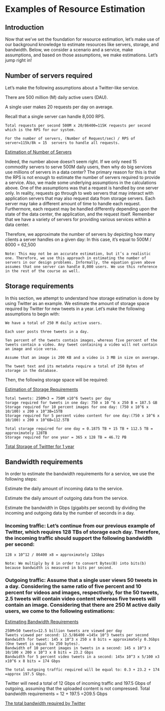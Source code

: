 # Examples of Resource Estimation

## Introduction
Now that we’ve set the foundation for resource estimation, let’s make use of our background knowledge to estimate resources like servers, storage, and bandwidth. Below, we consider a scenario and a service, make assumptions, and based on those assumptions, we make estimations. Let’s jump right in!

## Number of servers required
Let’s make the following assumptions about a Twitter-like service.

There are 500 million (M) daily active users (DAU).

A single user makes 20 requests per day on average.

Recall that a single server can handle 8,000 RPS.

```
Total requests per second 500M x 20/86400=115K requests per second which is the RPS for our system.

For the number of servers, (Number of Request/sec) / RPS of server=115k/8k = 15  servers to handle all requests.

```

[Estimation of Number of Servers](./estimating_the_number_of_servers.jpg)

Indeed, the number above doesn’t seem right. If we only need 15 commodity servers to serve 500M daily users, then why do big services use millions of servers in a data center? The primary reason for this is that the RPS is not enough to estimate the number of servers required to provide a service. Also, we made some underlying assumptions in the calculations above. One of the assumptions was that a request is handled by one server only. In reality, requests go through to web servers that may interact with application servers that may also request data from storage servers. Each server may take a different amount of time to handle each request. Furthermore, each request may be handled differently depending upon the state of the data center, the application, and the request itself. Remember that we have a variety of servers for providing various services within a data center.

Therefore, we approximate the number of servers by depicting how many clients a server handles on a given day:
In this case, it’s equal to 500M / 8000 = 62,500

```
Note: This may not be an accurate estimation, but it’s a realistic one. Therefore, we use this approach in estimating the number of servers in our design problems. Informally, the equation given above assumes that one server can handle 8,000 users. We use this reference in the rest of the course as well.
```

## Storage requirements

In this section, we attempt to understand how storage estimation is done by using Twitter as an example. We estimate the amount of storage space required by Twitter for new tweets in a year. Let’s make the following assumptions to begin with:
```
We have a total of 250 M daily active users.

Each user posts three tweets in a day.

Ten percent of the tweets contain images, whereas five percent of the tweets contain a video. Any tweet containing a video will not contain an image and vice versa.

Assume that an image is 200 KB and a video is 3 MB in size on average.

The tweet text and its metadata require a total of 250 Bytes of storage in the database.
```

Then, the following storage space will be required:

[Estimation of Storage Requirements](./estimating_storage_req.jpg)

```
Total tweets: 250M×3 = 750M x10^6 tweets per day
torage required for tweets in one day: 750 x 10 ^6 x 250 B = 187.5 GB
Storage required for 10 percent images for one day: (750 x 10^6 x 10/100) x 200 x 10^3B=15TB
Storage required for 5 percent video content for one day:(750 x 10^6 x 10/100) x 200 x 10^6B=112.5TB
```

```
Total storage required for one day = 0.1875 TB + 15 TB + 112.5 TB = approximately 128TB
Storage required for one year = 365 x 128 TB = 46.72 PB
```
[Total Storage of Twittter for 1 year](./total_storage_yearly.jpg)


## Bandwidth requirements

In order to estimate the bandwidth requirements for a service, we use the following steps:

Estimate the daily amount of incoming data to the service.

Estimate the daily amount of outgoing data from the service.

Estimate the bandwidth in Gbps (gigabits per second) by dividing the incoming and outgoing data by the number of seconds in a day.

### Incoming traffic: Let’s continue from our previous example of Twitter, which requires 128 TBs of storage each day. Therefore, the incoming traffic should support the following bandwidth per second:
```
128 x 10^12 / 86400 x8 = approximately 12Gbps
```

```
Note: We multiply by 8 in order to convert Bytes(B) into bits(b) because bandwidth is measured in bits per second.
```

### Outgoing traffic: Assume that a single user views 50 tweets in a day. Considering the same ratio of five percent and 10 percent for videos and images, respectively, for the 50 tweets, 2.5 tweets will contain video content whereas five tweets will contain an image. Considering that there are 250 M active daily users, we come to the following estimations:

[Estimating Bandwidth Requirements](./estimating_bandwidth_req.jpg)

```
250M×50 tweets=12.5 billion tweets are viewed per day
Tweets viewed per second: 12.5/86400 =145x 10^3 tweets per second
Bandwidth for tweet: 145 x 10^3 x 250 x 8 bits = approximately 0.3Gbps  (One tweet is equal to 250 bytes).
Bandwidth of 10 percent images in tweets in a second: 145 x 10^3 x 10/100 x 200 x 10^3 x 8 bits = 23.2 Gbps
Bandwidth for 5 percent video tweets in a second: 145x 10^3 x 5/100 x3 x10^6 x 8 bits = 174 Gbps

The total outgoing traffic required will be equal to: 0.3 + 23.2 + 174 =approx 197.5 Gbps.

```
Twitter will need a total of 12 Gbps of incoming traffic and 197.5 Gbps of outgoing, assuming that the uploaded content is not compressed. Total bandwidth requirements = 12 + 197.5 =209.5 Gbps


[The total bandwidth required by Twitter](./total_bandwidth.jpg)
